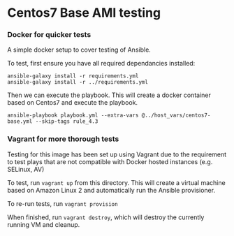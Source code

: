 # Centos7 Base AMI testing

### Docker for quicker tests
A simple docker setup to cover testing of Ansible.

To test, first ensure you have all required dependancies installed: 
```
ansible-galaxy install -r requirements.yml
ansible-galaxy install -r ../requirements.yml
```

Then we can execute the playbook. This will create a docker container based on Centos7 and execute the playbook.
```
ansible-playbook playbook.yml --extra-vars @../host_vars/centos7-base.yml --skip-tags rule_4.3
```

### Vagrant for more thorough tests

Testing for this image has been set up using Vagrant due to the requirement to test plays that are not compatible with Docker hosted instances (e.g. SELinux, AV)

To test, run `vagrant up` from this directory. This will create a virtual machine based on Amazon Linux 2 and automatically run the Ansible provisioner.

To re-run tests, run `vagrant provision`

When finished, run `vagrant destroy`, which will destroy the currently running VM and cleanup.
